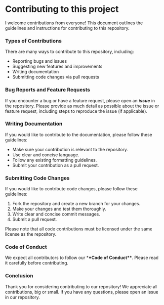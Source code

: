 # Contributing to this project

I welcome contributions from everyone! This document outlines the guidelines and instructions for contributing to this repository.

### Types of Contributions

There are many ways to contribute to this repository, including:

- Reporting bugs and issues
- Suggesting new features and improvements
- Writing documentation
- Submitting code changes via pull requests

### Bug Reports and Feature Requests

If you encounter a bug or have a feature request, please open an **_issue_** in the repository. Please provide as much detail as possible about the issue or feature request, including steps to reproduce the issue (if applicable).

### Writing Documentation

If you would like to contribute to the documentation, please follow these guidelines:

- Make sure your contribution is relevant to the repository.
- Use clear and concise language.
- Follow any existing formatting guidelines.
- Submit your contribution as a pull request.

### Submitting Code Changes

If you would like to contribute code changes, please follow these guidelines:

1. Fork the repository and create a new branch for your changes.
2. Make your changes and test them thoroughly.
3. Write clear and concise commit messages.
4. Submit a pull request.

Please note that all code contributions must be licensed under the same license as the repository.

### Code of Conduct

We expect all contributors to follow our \***\*Code of Conduct\*\***. Please read it carefully before contributing.

### Conclusion

Thank you for considering contributing to our repository! We appreciate all contributions, big or small. If you have any questions, please open an issue in our repository.
